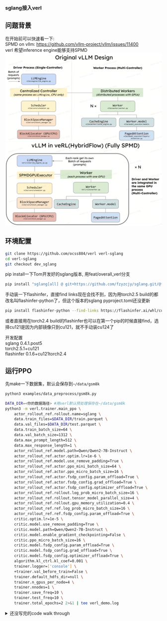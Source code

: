 ### sglang接入verl

## 问题背景
在开始前可以快速看一下:  
SPMD on vllm: https://github.com/vllm-project/vllm/issues/11400  
verl 希望inference engine能够支持SPMD
![alt text](image-1.png)
![alt text](image.png)


## 环境配置
```bash
git clone https://github.com/ocss884/verl verl-sglang
cd verl-sglang
git checkout dev_sglang
```
pip install一下Tom开发好的sglang版本, 用feat/overall_verl分支
```bash
pip install "sglang[all] @ git+https://github.com/fzyzcjy/sglang.git/@feat/overall_verl#egg=sglang&subdirectory=python" torch==2.5.1+cu121 --extra-index-url https://download.pytorch.org/whl/cu121 --find-links https://flashinfer.ai/whl/cu121/torch2.4/flashinfer-python/
```
手动装一下flashinfer，直接find links现在会找不到，因为用torch2.5 build的都改名叫flashinfer-python了，但这个版本的sglang pyproject.toml还没更新
```bash
pip install flashinfer-python --find-links https://flashinfer.ai/whl/cu121/torch2.5/flashinfer/
```
或者直接用在torch2.4 build的flashinfer也可以在第一个pip的时候直接find，选择cu121是因为内部镜像只到cu121，就不手动装cu124了

开发配置  
sglang 0.4.1.post5  
torch2.5.1+cu121  
flashinfer 0.1.6+cu121torch2.4


## 运行PPO

先make一下数据集，默认会保存到`~/data/gsm8k`
```bash
python3 examples/data_preprocess/gsm8k.py
```

```bash
DATA_DIR=<你的数据路径> #用verl默认预处理保存在~/data/gsm8k
python3 -m verl.trainer.main_ppo \
    actor_rollout_ref.rollout.name=sglang \
    data.train_files=$DATA_DIR/train.parquet \
    data.val_files=$DATA_DIR/test.parquet \
    data.train_batch_size=64 \
    data.val_batch_size=1312 \
    data.max_prompt_length=512 \
    data.max_response_length=1 \
    actor_rollout_ref.model.path=Qwen/Qwen2-7B-Instruct \
    actor_rollout_ref.actor.optim.lr=1e-6 \
    actor_rollout_ref.model.use_remove_padding=True \
    actor_rollout_ref.actor.ppo_mini_batch_size=64 \
    actor_rollout_ref.actor.ppo_micro_batch_size=16 \
    actor_rollout_ref.actor.fsdp_config.param_offload=True \
    actor_rollout_ref.actor.fsdp_config.grad_offload=True \
    actor_rollout_ref.actor.fsdp_config.optimizer_offload=True \
    actor_rollout_ref.rollout.log_prob_micro_batch_size=16 \
    actor_rollout_ref.rollout.tensor_model_parallel_size=4 \
    actor_rollout_ref.rollout.gpu_memory_utilization=0.4 \
    actor_rollout_ref.ref.log_prob_micro_batch_size=16 \
    actor_rollout_ref.ref.fsdp_config.param_offload=True \
    critic.optim.lr=1e-5 \
    critic.model.use_remove_padding=True \
    critic.model.path=Qwen/Qwen2-7B-Instruct \
    critic.model.enable_gradient_checkpointing=False \
    critic.ppo_micro_batch_size=16 \
    critic.model.fsdp_config.param_offload=True \
    critic.model.fsdp_config.grad_offload=True \
    critic.model.fsdp_config.optimizer_offload=True \
    algorithm.kl_ctrl.kl_coef=0.001 \
    trainer.logger=['console'] \
    +trainer.val_before_train=False \
    trainer.default_hdfs_dir=null \
    trainer.n_gpus_per_node=4 \
    trainer.nnodes=1 \
    trainer.save_freq=10 \
    trainer.test_freq=10 \
    trainer.total_epochs=2 2>&1 | tee verl_demo.log
```

<details>
<summary>还没写完的code walk through</summary>
veRL的训练流程——以PPO为例
入口：verl/trainer/main_ppo.py
main_ppo里调用main_task，这里各种mapping定义了后面要用要用的worker类（注意没初始化）
接着调用RayPPOTrainer的init_worker和fit，fit就是训练流程了

### RayPPOTrainer.init_worker
这里开始会有点绕，直接跳到
![alt text](image-2.png)  
可以看到遍历了resource pool to class，这里其实还是在对worker class做一些预处理，下面会逐个init_model critic, actor_rollout, ref, reword
这里开始会涉及sglang需要actor_rollout worker的修改  
跳到verl/worker/fsdp_workers.py，ActorRolloutRefWorker  



用vLLM跑个试运行  
首先需要设置一下vLLM的backend，目前vllm只能用xformers
```bash
export VLLM_ATTENTION_BACKEND=XFORMERS
```
</details>
